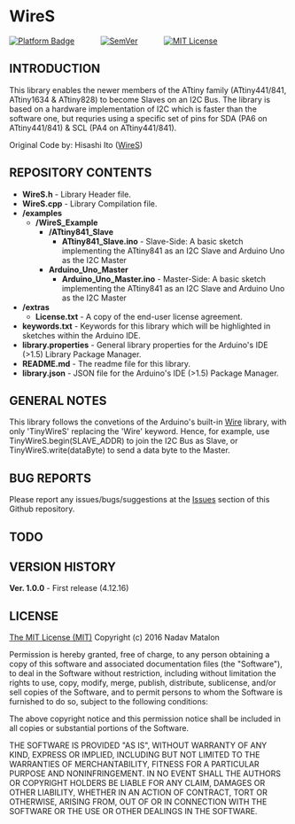 # WireS

[![Platform Badge](https://img.shields.io/badge/platform-Arduino-orange.svg)](https://www.arduino.cc/)
&nbsp;&nbsp;&nbsp;&nbsp;&nbsp;&nbsp;&nbsp;&nbsp;&nbsp;&nbsp;
[![SemVer](https://img.shields.io/badge/SemVer-1.0.0-brightgreen.svg)](http://semver.org/)
&nbsp;&nbsp;&nbsp;&nbsp;&nbsp;&nbsp;&nbsp;&nbsp;&nbsp;&nbsp;
[![MIT License](https://img.shields.io/badge/license-MIT-blue.svg)](https://opensource.org/licenses/MIT)

## INTRODUCTION

This library enables the newer members of the ATtiny family (ATtiny441/841, ATtiny1634 & ATtiny828) to become Slaves on an I2C Bus. The library is based on a hardware implementation of I2C which is faster than the software one, but requries using a specific set of pins for SDA (PA6 on ATtiny441/841) & SCL (PA4 on ATtiny441/841).

Original Code by: Hisashi Ito ([WireS](https://github.com/orangkucing/WireS))

## REPOSITORY CONTENTS

- **WireS.h** - Library Header file.
- **WireS.cpp** - Library Compilation file.
- **/examples**  
    - **/WireS_Example**
        - **/ATtiny841_Slave**
            - **ATtiny841_Slave.ino** - Slave-Side: A basic sketch implementing the ATtiny841 as an I2C Slave and Arduino Uno as the I2C Master  
        - **Arduino_Uno_Master** 
            - **Arduino_Uno_Master.ino** - Master-Side: A basic sketch implementing the ATtiny841 as an I2C Slave and Arduino Uno as the I2C Master  
- **/extras** 
    - **License.txt** - A copy of the end-user license agreement.  
- **keywords.txt** - Keywords for this library which will be highlighted in sketches within the Arduino IDE. 
- **library.properties** - General library properties for the Arduino's IDE (>1.5) Library Package Manager.
- **README.md** - The readme file for this library.
- **library.json** - JSON file for the Arduino's IDE (>1.5) Package Manager.


## GENERAL NOTES

This library follows the convetions of the Arduino's built-in [Wire](https://github.com/arduino/Arduino/tree/master/hardware/arduino/avr/libraries/Wire) library, with only 'TinyWireS' replacing the 'Wire' keyword. Hence, for example, use TinyWireS.begin(SLAVE_ADDR) to join the I2C Bus as Slave, or TinyWireS.write(dataByte) to send a data byte to the Master.


## BUG REPORTS

Please report any issues/bugs/suggestions at the [Issues](https://github.com/nadavmatalon/WireS/issues) section of this Github repository.


## TODO


## VERSION HISTORY

__Ver. 1.0.0__ - First release (4.12.16)  


## LICENSE

[The MIT License (MIT)](https://opensource.org/licenses/MIT)
Copyright (c) 2016 Nadav Matalon

Permission is hereby granted, free of charge, to any person obtaining a copy of this software and associated documentation files (the "Software"), to deal in the Software without restriction, including without limitation the rights to use, copy, modify, merge, publish, distribute, sublicense, and/or sell copies of the Software, and to permit persons to whom the Software is furnished to do so, subject to the following conditions:

The above copyright notice and this permission notice shall be included in all copies or substantial portions of the Software.

THE SOFTWARE IS PROVIDED "AS IS", WITHOUT WARRANTY OF ANY KIND, EXPRESS OR IMPLIED, INCLUDING BUT NOT LIMITED TO THE WARRANTIES OF MERCHANTABILITY, FITNESS FOR A PARTICULAR PURPOSE AND NONINFRINGEMENT. IN NO EVENT SHALL THE AUTHORS OR COPYRIGHT HOLDERS BE LIABLE FOR ANY CLAIM, DAMAGES OR OTHER LIABILITY, WHETHER IN AN ACTION OF CONTRACT, TORT OR OTHERWISE, ARISING FROM, OUT OF OR IN CONNECTION WITH THE SOFTWARE OR THE USE OR OTHER DEALINGS IN THE SOFTWARE.

